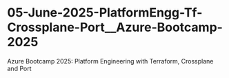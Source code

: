 # 05-June-2025-PlatformEngg-Tf-Crossplane-Port__Azure-Bootcamp-2025
Azure Bootcamp 2025: Platform Engineering with Terraform, Crossplane and Port
